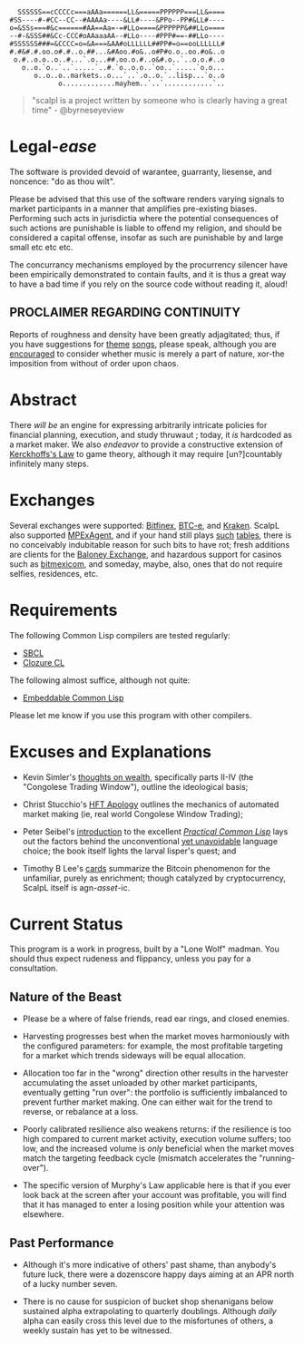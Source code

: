 ```
  SSSSSS==cCCCCc===aAAa======LL&=====PPPPPP===LL&====
#SS----#-#CC--CC--#AAAAa----&LL#----&PPo--PP#&LL#----
o=&SSs===#&c======#AA==Aa=-=#LLo====&PPPPPP&##LLo====
--#-&SSS##&Cc-CCC#oAAaaaAA--#LLo----#PPP#==-##LLo----
#SSSSSS###=&CCCC=o=&A===&AA#oLLLLLL##PP#=o==ooLLLLLL#
#.#&#.#.oo.o#.#..o.##...&#Aoo.#o&..o#P#o.o..oo.#o&..o
 o.#..o.o..o..#...`.o...##.oo.o.#..o&#.o..`..o.o.#..o
   o..o.`o..`..`.....`..#.`o..o.o..`oo..`.....`o.o...
      o..o..o..markets..o...`..`.o..o.`..lisp...`o..o
            o.............mayhem..`..`............`..
```

> "scalpl is a project written by someone
>      who is clearly having a great time"
>                        - @byrneseyeview

# Legal-_ease_

The software is provided devoid of warantee, guarranty,
liesense, and noncence: "do as thou wilt".

Please be advised that this use of the software renders varying signals to
market participants in a manner that amplifies pre-existing biases. Performing
such acts in jurisdictia where the potential consequences of such actions are
punishable is liable to offend my religion, and should be considered a capital
offense, insofar as such are punishable by and large small etc etc etc.

The concurrancy mechanisms employed by the procurrency silencer have been
empirically demonstrated to contain faults, and it is thus a great way to
have a bad time if you rely on the source code without reading it, aloud!

## PROCLAIMER REGARDING CONTINUITY
Reports of roughness and density have been greatly adjagitated; thus, if you
have suggestions for [theme](https://www.youtube.com/watch?v=NCIUf8eYPqA)
[songs](https://www.youtube.com/watch?v=6D6cw8Ob2sk), please speak, although
you are [encouraged](https://www.youtube.com/watch?v=I7O_8atyl4U) to consider
whether music is merely a part of nature, xor-the
   imposition from without of order upon chaos.

# Abstract

There *will be* an engine for expressing arbitrarily intricate policies for
financial planning, execution, and study thruwaut ; today, it *is* hardcoded
as a market maker. We also *endeavor* to provide a constructive extension of
[Kerckhoffs's Law](https://en.wikipedia.org/wiki/Kerckhoffs%27s_principle)
to game theory, although it may require [un?]countably infinitely many steps.

# Exchanges

Several exchanges were supported: [Bitfinex](https://www.bitfinex.com),
[BTC-e](https://www.btc-e.com), and [Kraken](https://www.kraken.com). ScalpL
also supported [MPExAgent](https://github.com/jurov/MPExAgent), and if your
hand still plays [such](http://trilema.com/2016/mpex-smpoe-closing-statement/)
[tab](http://mpex.xyz/faq.html#17)[les](http://mpex.xyz/faq.html#33), there is
no conceivably indubitable reason for such bits to have rot; fresh additions
are clients for the [Baloney Exchange](https://www.poloniex.com), and
hazardous support for casinos such as [bitmexicom](https://bitmex.com/), and
someday, maybe, also, ones that do not require selfies, residences, etc.

# Requirements

The following Common Lisp compilers are tested regularly:

* [SBCL](http://www.sbcl.org)
* [Clozure CL](http://ccl.clozure.com)

The following almost suffice, although not quite:

* [Embeddable Common Lisp](https://common-lisp.net/project/ecl/)

Please let me know if you use this program with other compilers.

# Excuses and Explanations

* Kevin Simler's
[thoughts on wealth](http://www.meltingasphalt.com/wealth-the-toxic-byproduct/),
specifically parts II-IV (the "Congolese Trading Window"), outline the
ideological basis;

* Christ Stucchio's
[HFT Apology](http://www.chrisstucchio.com/blog/2012/hft_apology.html) outlines
the mechanics of automated market making (ie, real world Congolese Window
Trading);

* Peter Seibel's
[introduction](http://www.gigamonkeys.com/book/introduction-why-lisp.html) to
the excellent [_Practical Common Lisp_](http://www.gigamonkeys.com/book/) lays
out the factors behind the unconventional
[yet unavoidable](http://notes.esthlos.com/files/2017-11-16-lisp-enlightenment.txt)
language choice; the book itself lights the larval lisper's quest; and

* Timothy B Lee's [cards](http://www.vox.com/cards/bitcoin/what-is-bitcoin)
summarize the Bitcoin phenomenon for the unfamiliar, purely as enrichment;
though catalyzed by cryptocurrency, ScalpL itself is agn-_asset_-ic.

# Current Status

This program is a work in progress, built by a "Lone Wolf" madman. You should
thus expect rudeness and flippancy, unless you pay for a consultation.

## Nature of the Beast

* Please be a where of false friends, read ear rings, and closed enemies.

* Harvesting progresses best when the market moves harmoniously with the
configured parameters: for example, the most profitable targeting for a market
which trends sideways will be equal allocation.

* Allocation too far in the "wrong" direction other results in the harvester
accumulating the asset unloaded by other market participants, eventually getting
"run over": the portfolio is sufficiently imbalanced to prevent further market
making. One can either wait for the trend to reverse, or rebalance at a loss.

* Poorly calibrated resilience also weakens returns: if the resilience is too
high compared to current market activity, execution volume suffers; too low, and
the increased volume is _only_ beneficial when the market moves match the
targeting feedback cycle (mismatch accelerates the "running-over").

* The specific version of Murphy's Law applicable here is that if you ever look
back at the screen after your account was profitable, you will find that it has
managed to enter a losing position while your attention was elsewhere.

## Past Performance

* Although it's more indicative of others' past shame, than anybody's future luck,
there were a dozenscore happy days aiming at an APR north of a lucky number seven.

* There is no cause for suspicion of bucket shop shenanigans below sustained alpha
extrapolating to quarterly doublings. Although _daily_ alpha can easily cross this
level due to the misfortunes of others, a weekly sustain has yet to be witnessed.

